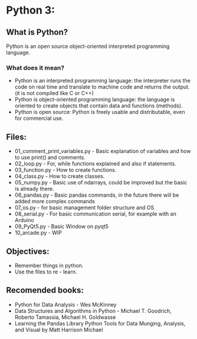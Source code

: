 # Python 3:

## What is Python?
Python is an open source object-oriented interpreted programming language.
### What does it mean?
- Python is an interpreted programming language: the interpreter runs the code on real time and translate to machine code and returns the output. (it is not compiled like C or C++)
- Python is object-oriented programming language: the language is oriented to create objects that contain data and functions (methods).
- Python is open source: Python is freely usable and distributable, even for commercial use.

## Files:
- 01_comment_print_variables.py - Basic explanation of variables and how to use print() and comments.
- 02_loop.py - For, while functions explained and also if statements.
- 03_function.py - How to create functions.
- 04_class.py - How to create classes.
- 05_numpy.py - Basic use of ndarrays, could be improved but the basic is already there.
- 06_pandas.py - Basic pandas commands, in the future there will be added more complex commands
- 07_os.py - for basic management folder structure and OS
- 08_serial.py - For basic communication serial, for example with an Arduino
- 09_PyQt5.py - Basic Window on pyqt5
- 10_arcade.py - WIP

## Objectives:
- Remember things in python.
- Use the files to re - learn.

## Recomended books:
- Python for Data Analysis - Wes McKinney
- Data Structures and Algorithms in Python - Michael T. Goodrich, Roberto Tamassia, Michael H. Goldwasse
- Learning the Pandas Library Python Tools for Data Munging, Analysis, and Visual by Matt Harrison Michael 
